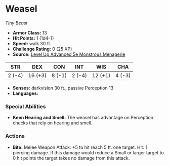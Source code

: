 # Weasel

*Tiny* *Beast*

- **Armor Class:** 13
- **Hit Points:** 1 (1d4-1)
- **Speed:** walk 30 ft.
- **Challenge Rating:** 0 (25 XP)
- **Source:** [Level Up Advanced 5e Monstrous Menagerie](https://www.levelup5e.com)

| STR | DEX | CON | INT | WIS | CHA |
| --- | --- | --- | --- | --- | --- |
| 2 (-4) | 16 (+3) | 8 (-1) | 2 (-4) | 12 (+1) | 4 (-3) |

- **Senses:** darkvision 30 ft., passive Perception 13
- **Languages:** 
### Special Abilities
- **Keen Hearing and Smell:** The weasel has advantage on Perception checks that rely on hearing and smell.
### Actions
- **Bite:** Melee Weapon Attack: +5 to hit  reach 5 ft.  one target. Hit: 1 piercing damage. If this damage would reduce a Small or larger target to 0 hit points  the target takes no damage from this attack.
